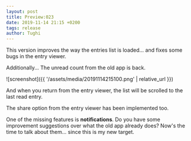 ```yaml
---
layout: post
title: Preview:023
date: 2019-11-14 21:15 +0200
tags: release
author: Tughi
---
```


This version improves the way the entries list is loaded... and fixes some bugs in the entry viewer.

Additionally... The unread count from the old app is back.

![screenshot]({{ '/assets/media/20191114215100.png' | relative_url }})

And when you return from the entry viewer, the list will be scrolled to the last read entry.

The share option from the entry viewer has been implemented too.

One of the missing features is **notifications**. Do you have some improvement suggestions over what the old app already does? Now's the time to talk about them... since this is my new target.
